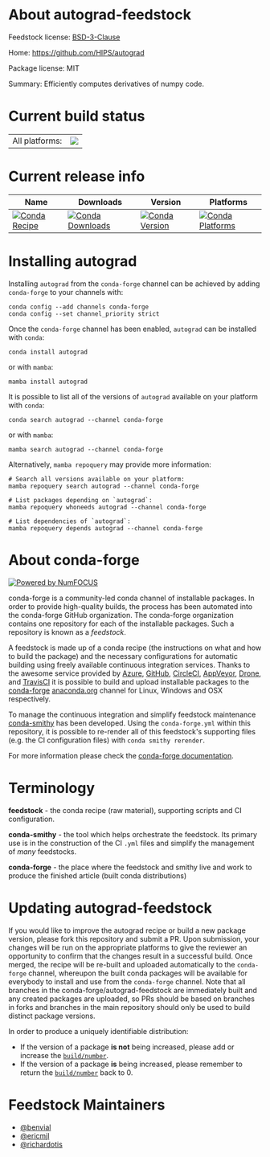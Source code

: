 About autograd-feedstock
========================

Feedstock license: [BSD-3-Clause](https://github.com/conda-forge/autograd-feedstock/blob/main/LICENSE.txt)

Home: https://github.com/HIPS/autograd

Package license: MIT

Summary: Efficiently computes derivatives of numpy code.

Current build status
====================


<table><tr><td>All platforms:</td>
    <td>
      <a href="https://dev.azure.com/conda-forge/feedstock-builds/_build/latest?definitionId=2751&branchName=main">
        <img src="https://dev.azure.com/conda-forge/feedstock-builds/_apis/build/status/autograd-feedstock?branchName=main">
      </a>
    </td>
  </tr>
</table>

Current release info
====================

| Name | Downloads | Version | Platforms |
| --- | --- | --- | --- |
| [![Conda Recipe](https://img.shields.io/badge/recipe-autograd-green.svg)](https://anaconda.org/conda-forge/autograd) | [![Conda Downloads](https://img.shields.io/conda/dn/conda-forge/autograd.svg)](https://anaconda.org/conda-forge/autograd) | [![Conda Version](https://img.shields.io/conda/vn/conda-forge/autograd.svg)](https://anaconda.org/conda-forge/autograd) | [![Conda Platforms](https://img.shields.io/conda/pn/conda-forge/autograd.svg)](https://anaconda.org/conda-forge/autograd) |

Installing autograd
===================

Installing `autograd` from the `conda-forge` channel can be achieved by adding `conda-forge` to your channels with:

```
conda config --add channels conda-forge
conda config --set channel_priority strict
```

Once the `conda-forge` channel has been enabled, `autograd` can be installed with `conda`:

```
conda install autograd
```

or with `mamba`:

```
mamba install autograd
```

It is possible to list all of the versions of `autograd` available on your platform with `conda`:

```
conda search autograd --channel conda-forge
```

or with `mamba`:

```
mamba search autograd --channel conda-forge
```

Alternatively, `mamba repoquery` may provide more information:

```
# Search all versions available on your platform:
mamba repoquery search autograd --channel conda-forge

# List packages depending on `autograd`:
mamba repoquery whoneeds autograd --channel conda-forge

# List dependencies of `autograd`:
mamba repoquery depends autograd --channel conda-forge
```


About conda-forge
=================

[![Powered by
NumFOCUS](https://img.shields.io/badge/powered%20by-NumFOCUS-orange.svg?style=flat&colorA=E1523D&colorB=007D8A)](https://numfocus.org)

conda-forge is a community-led conda channel of installable packages.
In order to provide high-quality builds, the process has been automated into the
conda-forge GitHub organization. The conda-forge organization contains one repository
for each of the installable packages. Such a repository is known as a *feedstock*.

A feedstock is made up of a conda recipe (the instructions on what and how to build
the package) and the necessary configurations for automatic building using freely
available continuous integration services. Thanks to the awesome service provided by
[Azure](https://azure.microsoft.com/en-us/services/devops/), [GitHub](https://github.com/),
[CircleCI](https://circleci.com/), [AppVeyor](https://www.appveyor.com/),
[Drone](https://cloud.drone.io/welcome), and [TravisCI](https://travis-ci.com/)
it is possible to build and upload installable packages to the
[conda-forge](https://anaconda.org/conda-forge) [anaconda.org](https://anaconda.org/)
channel for Linux, Windows and OSX respectively.

To manage the continuous integration and simplify feedstock maintenance
[conda-smithy](https://github.com/conda-forge/conda-smithy) has been developed.
Using the ``conda-forge.yml`` within this repository, it is possible to re-render all of
this feedstock's supporting files (e.g. the CI configuration files) with ``conda smithy rerender``.

For more information please check the [conda-forge documentation](https://conda-forge.org/docs/).

Terminology
===========

**feedstock** - the conda recipe (raw material), supporting scripts and CI configuration.

**conda-smithy** - the tool which helps orchestrate the feedstock.
                   Its primary use is in the construction of the CI ``.yml`` files
                   and simplify the management of *many* feedstocks.

**conda-forge** - the place where the feedstock and smithy live and work to
                  produce the finished article (built conda distributions)


Updating autograd-feedstock
===========================

If you would like to improve the autograd recipe or build a new
package version, please fork this repository and submit a PR. Upon submission,
your changes will be run on the appropriate platforms to give the reviewer an
opportunity to confirm that the changes result in a successful build. Once
merged, the recipe will be re-built and uploaded automatically to the
`conda-forge` channel, whereupon the built conda packages will be available for
everybody to install and use from the `conda-forge` channel.
Note that all branches in the conda-forge/autograd-feedstock are
immediately built and any created packages are uploaded, so PRs should be based
on branches in forks and branches in the main repository should only be used to
build distinct package versions.

In order to produce a uniquely identifiable distribution:
 * If the version of a package **is not** being increased, please add or increase
   the [``build/number``](https://docs.conda.io/projects/conda-build/en/latest/resources/define-metadata.html#build-number-and-string).
 * If the version of a package **is** being increased, please remember to return
   the [``build/number``](https://docs.conda.io/projects/conda-build/en/latest/resources/define-metadata.html#build-number-and-string)
   back to 0.

Feedstock Maintainers
=====================

* [@benvial](https://github.com/benvial/)
* [@ericmjl](https://github.com/ericmjl/)
* [@richardotis](https://github.com/richardotis/)

